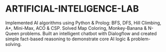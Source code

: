 # ARTIFICIAL-INTELIGENCE-LAB
Implemented AI algorithms using Python &amp; Prolog: BFS, DFS, Hill Climbing, A*, Mini-Max, ACO &amp; CSP. Solved Map Coloring, Monkey-Banana &amp; N-Queen problems. Built an intelligent chatbot with Dialogflow and created simple fact-based reasoning to demonstrate core AI logic &amp; problem-solving.
